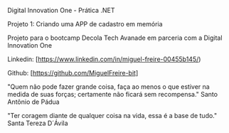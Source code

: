 Digital Innovation One - Prática .NET

Projeto 1: Criando uma APP de cadastro em memória

Projeto para o bootcamp Decola Tech Avanade em parceria com a Digital Innovation One


Linkedin:  [https://www.linkedin.com/in/miguel-freire-00455b145/)

Github:  [https://github.com/MiguelFreire-bit]


"Quem não pode fazer grande coisa, faça ao menos o que estiver na medida de suas forças; certamente não ficará sem recompensa."
Santo Antônio de Pádua

"Ter coragem diante de qualquer coisa na vida, essa é a base de tudo."
Santa Tereza D´Ávila
